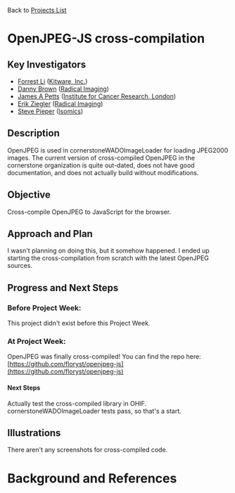 Back to [Projects List](../../README.md#ProjectsList)

# OpenJPEG-JS cross-compilation

## Key Investigators

- [Forrest Li][floryst] ([Kitware, Inc.][Kitware])
- [Danny Brown][danny] ([Radical Imaging][radical])
- [James A Petts][james] ([Institute for Cancer Research, London][icr-london])
- [Erik Ziegler][erik] ([Radical Imaging][radical])
- [Steve Pieper][steve] ([Isomics][isomics])

## Description

OpenJPEG is used in cornerstoneWADOImageLoader for loading JPEG2000 images. The current version of cross-compiled OpenJPEG in the cornerstone organization is quite out-dated, does not have good documentation, and does not actually build without modifications.

## Objective

Cross-compile OpenJPEG to JavaScript for the browser.

## Approach and Plan

I wasn't planning on doing this, but it somehow happened. I ended up starting the cross-compilation from scratch with the latest OpenJPEG sources.

## Progress and Next Steps

### Before Project Week:

This project didn't exist before this Project Week.

### At Project Week:

OpenJPEG was finally cross-compiled! You can find the repo here: [https://github.com/floryst/openjpeg-js](https://github.com/floryst/openjpeg-js)

#### Next Steps

Actually test the cross-compiled library in OHIF. cornerstoneWADOImageLoader tests pass, so that's a start.

## Illustrations

There aren't any screenshots for cross-compiled code.

# Background and References

<!-- If you developed any software, include link to the source code repository. If possible, also add links to sample data, and to any relevant publications. -->

<!--
    Links
-->

[Kitware]: https://kitware.com/
[radical]: http://radicalimaging.com/
[icr-london]: https://www.icr.ac.uk/
[isomics]: http://isomics.com/

[floryst]: https://github.com/floryst
[danny]: https://github.com/dannyrb
[james]: https://github.com/jamesapetts
[erik]: https://github.com/swederik
[steve]: https://github.com/pieper

